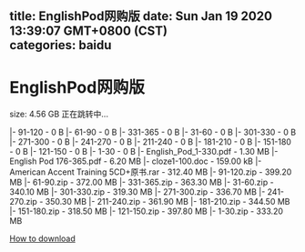 
title: EnglishPod网购版
date: Sun Jan 19 2020 13:39:07 GMT+0800 (CST)    
categories: baidu
---

# EnglishPod网购版
size: 4.56 GB
 正在跳转中...
 
|- 91-120 - 0 B
|- 61-90 - 0 B
|- 331-365 - 0 B
|- 31-60 - 0 B
|- 301-330 - 0 B
|- 271-300 - 0 B
|- 241-270 - 0 B
|- 211-240 - 0 B
|- 181-210 - 0 B
|- 151-180 - 0 B
|- 121-150 - 0 B
|- 1-30 - 0 B
|- English_Pod_1-330.pdf - 1.30 MB
|- English Pod 176-365.pdf - 6.20 MB
|- cloze1-100.doc - 159.00 kB
|- American Accent Training 5CD+原书.rar - 312.40 MB
|- 91-120.zip - 399.20 MB
|- 61-90.zip - 372.00 MB
|- 331-365.zip - 363.30 MB
|- 31-60.zip - 340.10 MB
|- 301-330.zip - 319.30 MB
|- 271-300.zip - 336.70 MB
|- 241-270.zip - 350.30 MB
|- 211-240.zip - 361.90 MB
|- 181-210.zip - 344.50 MB
|- 151-180.zip - 318.50 MB
|- 121-150.zip - 397.80 MB
|- 1-30.zip - 333.20 MB

[How to download](https://bpcam.bemobtrk.com/go/2ceec3aa-1ca2-46d6-b9ff-aaa5c184517c?jno=2260)